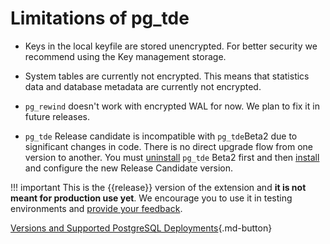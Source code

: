 # Limitations of pg_tde

* Keys in the local keyfile are stored unencrypted. For better security we recommend using the Key management storage.
* System tables are currently not encrypted. This means that statistics data and database metadata are currently not encrypted.

* `pg_rewind` doesn't work with encrypted WAL for now. We plan to fix it in future releases.
* `pg_tde` Release candidate is incompatible with `pg_tde`Beta2 due to significant changes in code. There is no direct upgrade flow from one version to another. You must [uninstall](../how-to/uninstall.md) `pg_tde` Beta2 first and then [install](../install.md) and configure the new Release Candidate version.

!!! important
    This is the {{release}} version of the extension and **it is not meant for production use yet**. We encourage you to use it in testing environments and [provide your feedback](https://forums.percona.com/c/postgresql/pg-tde-transparent-data-encryption-tde/82).

[Versions and Supported PostgreSQL Deployments](supported-versions.md){.md-button}
